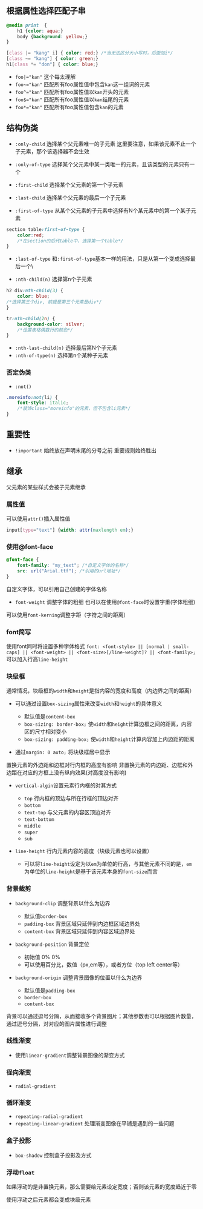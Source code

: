 
## 根据属性选择匹配子串
```css
@media print  {
    h1 {color: aqua;}
    body {background: yellow;}
}

[class |= "kang" i] { color: red;} /*当无法区分大小写时，后面加i*/
[class ~= "kang"] { color: green;}
h1[class *= "don"] { color: blue;}
```
* `foo|="kan"`  这个每太理解
* `foo~="kan"` 匹配所有foo属性值中包含`kan`这一组词的元素
* `foo^="kan"` 匹配所有foo属性值以`kan`开头的元素
* `foo$="kan"` 匹配所有foo属性值以`kan`结尾的元素
* `foo*="kan"` 匹配所有foo属性值包含`kan`的元素

## 结构伪类
* `:only-child` 选择某个父元素唯一的子元素
这里要注意，如果该元素不止一个子元素，那个该选择器不会生效

* `:only-of-type` 选择某个父元素中某一类唯一的元素，且该类型的元素只有一个
* `:first-child` 选择某个父元素的第一个子元素
* `:last-child` 选择某个父元素的最后一个子元素

* `:first-of-type` 从某个父元素的子元素中选择有N个某元素中的第一个某子元素
```css
section table:first-of-type {
    color:red;
    /*在section的后代table中，选择第一个table*/
}
```
* `:last-of-type` 和`:first-of-type`基本一样的用法，只是从第一个变成选择最后一个\

* `:nth-child(n)` 选择第n个子元素
```css
h2 div:nth-child(3) {
    color: blue;
/*选择第三个div, 前提是第三个元素是div*/
}

tr:nth-child(2n) {
    background-color: silver;
    /*设置表格偶数行的颜色*/
}

```
* `:nth-last-child(n)` 选择最后第N个子元素
* `:nth-of-type(n)` 选择第n个某种子元素

### 否定伪类
* `:not()`

```css
.moreinfo:not(li) {
    font-style: italic;
    /*装饰class="moreinfo"的元素，但不包含li元素*/
}
```

## 重要性
* `!important` 始终放在声明末尾的分号之前
重要规则始终胜出

## 继承
父元素的某些样式会被子元素继承

### 属性值

可以使用`attr()`插入属性值
```css
input[type="text"] {width: attr(maxlength em);}
```

### 使用@font-face
```css
@font-face {
    font-family: "my_text"; /*自定义字体的名称*/
    src: url("Arial.ttf"); /*引用的url地址*/
}
```
自定义字体，可以引用自己创建的字体名称

* `font-weight` 调整字体的粗细
也可以在使用`@font-face`时设置字重(字体粗细)

可以使用`font-kerning`调整字距（字符之间的距离）

### font简写
使用font同时将设置多种字体格式
`font: <font-style> || [normal | small-caps] || <font-weight> || <font-size>[/line-weight]? || <font-family>;`
可以加入行高`line-height`


### 块级框
通常情况，块级框的`width`和`height`是指内容的宽度和高度（内边界之间的距离）
* 可以通过设置`box-sizing`属性来改变`width`和`height`的具体意义
  * 默认值是`content-box`
  * `box-sizing: border-box;` 使`width`和`height`计算边框之间的距离，内容区的尺寸相对变小
  * `box-sizing: padding-box;` 使`width`和`height`计算内容加上内边距的距离

* 通过`margin: 0 auto;` 将块级框居中显示

置换元素的外边距和边框对行内框的高度有影响
非置换元素的内边距、边框和外边距在对应的方框上没有纵向效果(对高度没有影响)

* `vertical-algin`设置元素行内框的对其方式
  * `top` 行内框的顶边与所在行框的顶边对齐 
  * `bottom`
  * `text-top` 与父元素的内容区顶边对齐
  * `text-bottom`
  * `middle` 
  * `super`
  * `sub`

* `line-height` 行内元素内容的高度（块级元素也可以设置）
  * 可以将`line-height`设定为以`em`为单位的行高，与其他元素不同的是，`em`为单位的`line-height`是基于该元素本身的`font-size`而言


### 背景裁剪
* `background-clip` 调整背景以什么为边界
    * 默认值`border-box`
    * `padding-box` 背景区域只延伸到内边框区域边界处
    * `content-box` 背景区域只延伸到内容区域边界处

* `background-position` 背景定位
    * 初始值 0% 0%
    * 可以使用百分比，数值（px,em等），或者方位（top left center等）

* `background-origin` 调整背景图像的位置以什么为边界
    * 默认值是`padding-box`
    * `border-box`
    * `content-box`

背景可以通过逗号分隔，从而接收多个背景图片；其他参数也可以根据图片数量，通过逗号分隔，对对应的图片属性进行调整

### 线性渐变
* 使用`linear-gradient`调整背景图像的渐变方式

### 径向渐变
* `radial-gradient`

### 循环渐变
* `repeating-radial-gradient`
* `repeating-linear-gradient`
处理渐变图像在平铺是遇到的一些问题

### 盒子投影
* `box-shadow` 控制盒子投影及方式


### 浮动`float`
如果浮动的是非置换元素，那么需要给元素设定宽度；否则该元素的宽度趋近于零

使用浮动之后元素都会变成块级元素